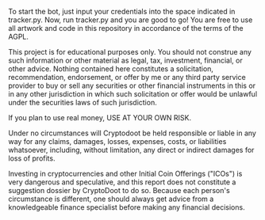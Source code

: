 
To start the bot, just input your credentials into the space indicated in tracker.py. Now, run tracker.py and you are good to go!
You are free to use all artwork and code in this repository in accordance of the
terms of the AGPL.

This project is for educational purposes only. You should not construe any such information or other material as legal, tax, investment, financial, or other advice. Nothing contained here constitutes a solicitation, recommendation, endorsement, or offer by me or any third party service provider to buy or sell any securities or other financial instruments in this or in any other jurisdiction in which such solicitation or offer would be unlawful under the securities laws of such jurisdiction.

If you plan to use real money, USE AT YOUR OWN RISK.

Under no circumstances will Cryptodoot be held responsible or liable in any way for any claims, damages, losses, expenses, costs, or liabilities whatsoever, including, without limitation, any direct or indirect damages for loss of profits.

Investing in cryptocurrencies and other Initial Coin Offerings ("ICOs") is very dangerous and speculative, and this report does not constitute a suggestion dossier by CryptoDoot to do so. Because each person's circumstance is different, one should always get advice from a knowledgeable finance specialist before making any financial decisions. 
















